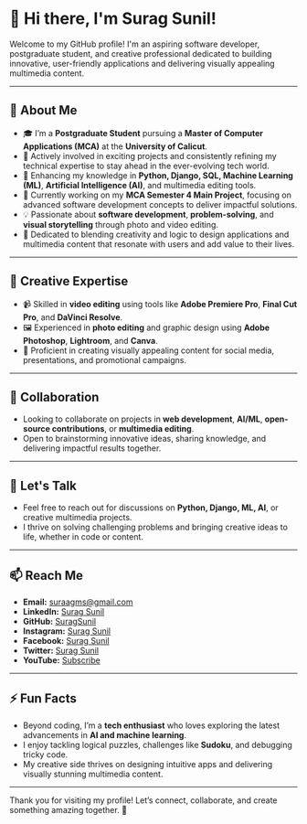 # 👋 Hi there, I'm **Surag Sunil**!  

Welcome to my GitHub profile! I'm an aspiring software developer, postgraduate student, and creative professional dedicated to building innovative, user-friendly applications and delivering visually appealing multimedia content.  

---

## 🚀 About Me  
- 🎓 I’m a **Postgraduate Student** pursuing a **Master of Computer Applications (MCA)** at the **University of Calicut**.  
- 🔭 Actively involved in exciting projects and consistently refining my technical expertise to stay ahead in the ever-evolving tech world.  
- 🌱 Enhancing my knowledge in **Python, Django, SQL, Machine Learning (ML)**, **Artificial Intelligence (AI)**, and multimedia editing tools.  
- 💼 Currently working on my **MCA Semester 4 Main Project**, focusing on advanced software development concepts to deliver impactful solutions.  
- 💡 Passionate about **software development**, **problem-solving**, and **visual storytelling** through photo and video editing.  
- 🌟 Dedicated to blending creativity and logic to design applications and multimedia content that resonate with users and add value to their lives.  

---

## 🎨 Creative Expertise  
- 📹 Skilled in **video editing** using tools like **Adobe Premiere Pro**, **Final Cut Pro**, and **DaVinci Resolve**.  
- 🖼️ Experienced in **photo editing** and graphic design using **Adobe Photoshop**, **Lightroom**, and **Canva**.  
- 🌟 Proficient in creating visually appealing content for social media, presentations, and promotional campaigns.  

---

## 👯 Collaboration  
- Looking to collaborate on projects in **web development**, **AI/ML**, **open-source contributions**, or **multimedia editing**.  
- Open to brainstorming innovative ideas, sharing knowledge, and delivering impactful results together.  

---

## 💬 Let's Talk  
- Feel free to reach out for discussions on **Python, Django, ML, AI**, or creative multimedia projects.  
- I thrive on solving challenging problems and bringing creative ideas to life, whether in code or content.  

---

## 📫 Reach Me  
- **Email:** suraagms@gmail.com  
- **LinkedIn:** [Surag Sunil](https://www.linkedin.com/in/suragsunil)  
- **GitHub:** [SuragSunil](https://github.com/SuragSunil)  
- **Instagram:** [Surag Sunil](https://instagram.com/surag_sunil?igshid=1eujfdtoysibl)  
- **Facebook:** [Surag Sunil](https://facebook.com/suragsunilmandathra)  
- **Twitter:** [Surag Sunil](https://twitter.com/surag_sunil)  
- **YouTube:** [Subscribe](https://www.youtube.com/channel/UCNFZjRAy-IrvWfbp287x1rA)  

---

## ⚡ Fun Facts  
- Beyond coding, I’m a **tech enthusiast** who loves exploring the latest advancements in **AI and machine learning**.  
- I enjoy tackling logical puzzles, challenges like **Sudoku**, and debugging tricky code.  
- My creative side thrives on designing intuitive apps and delivering visually stunning multimedia content.  

---

Thank you for visiting my profile! Let’s connect, collaborate, and create something amazing together. 🚀  
